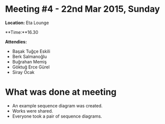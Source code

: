 # Meeting #4 - 22nd Mar 2015, Sunday #

**Location:** Eta Lounge

**Time:**16.30

**Attendies:**

  * Başak Tuğçe Eskili
  * Berk Salmanoğlu
  * Buğrahan Memiş
  * Göktuğ Erce Gürel
  * Siray Ocak




# What was done at meeting #
  * An example sequence diagram was created.
  * Works were shared.
  * Everyone took a pair of sequence diagrams.